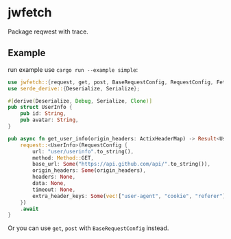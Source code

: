 # jwfetch

Package reqwest with trace.

## Example

run example use `cargo run --example simple`:

```rust
use jwfetch::{request, get, post, BaseRequestConfig, RequestConfig, FetchError, ActixHeaderMap, Method};
use serde_derive::{Deserialize, Serialize};

#[derive(Deserialize, Debug, Serialize, Clone)]
pub struct UserInfo {
    pub id: String,
    pub avatar: String,
}

pub async fn get_user_info(origin_headers: ActixHeaderMap) -> Result<UserInfo, FetchError> {
    request::<UserInfo>(RequestConfig {
        url: "user/userinfo".to_string(),
        method: Method::GET,
        base_url: Some("https://api.github.com/api/".to_string()),
        origin_headers: Some(origin_headers),
        headers: None,
        data: None,
        timeout: None,
        extra_header_keys: Some(vec!["user-agent", "cookie", "referer"]),
    })
    .await
}
```

Or you can use `get`, `post` with `BaseRequestConfig` instead.
